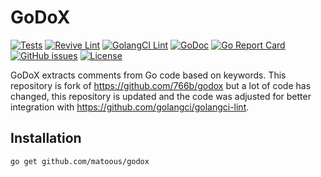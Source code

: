 GoDoX
===

[![Tests](https://github.com/matoous/visigo/workflows/Tests/badge.svg)](https://github.com/matoous/godox/actions) 
[![Revive Lint](https://github.com/matoous/visigo/workflows/Revive/badge.svg)](https://github.com/matoous/godox/actions) 
[![GolangCI Lint](https://github.com/matoous/visigo/workflows/GolangCI/badge.svg)](https://github.com/matoous/godox/actions) 
[![GoDoc](https://godoc.org/github.com/matoous/godox?status.svg)](https://godoc.org/github.com/matoous/godox)
[![Go Report Card](https://goreportcard.com/badge/github.com/matoous/godox)](https://goreportcard.com/report/github.com/matoous/godox)
[![GitHub issues](https://img.shields.io/github/issues/matoous/godox.svg)](https://github.com/matoous/godox/issues)
[![License](https://img.shields.io/badge/license-MIT%20License-blue.svg)](https://github.com/matoous/godox/LICENSE)

GoDoX extracts comments from Go code based on keywords. This repository is fork of https://github.com/766b/godox
but a lot of code has changed, this repository is updated and the code was adjusted for better integration with 
https://github.com/golangci/golangci-lint.

Installation
---

    go get github.com/matoous/godox
